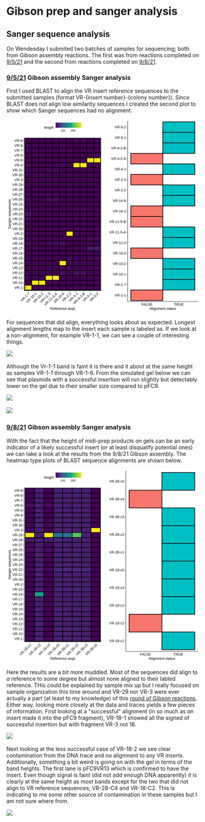 # Gibson prep and sanger analysis

## Sanger sequence analysis

On Wendesday I submited two batches of samples for sequencing; both
from Gibson assembly reactions. The first was from reactions completed on
[9/5/21](27_9-5-21.md) and the second from reactions completed on [9/8/21](29_9-7-21.md).

### [9/5/21](27_9-5-21.md) Gibson assembly Sanger analysis

First I used BLAST to align the VR insert reference sequences to the submitted
samples (format VR-{insert number}-{colony number}). Since BLAST does not align
low similarity sequences I created the second plot to show which Sanger
sequences had no alignment.

![](images/assorted/length_heatmap-9-7-21.png)

For sequences that did align, everything looks about as expected. Longest
alignment lengths map to the insert each sample is labeled as. If we look at
a non-alignment, for example VR-1-1, we can see a couple of interesting things.

![](images/assorted/9-7-21-analysis-sanger-VR-1-1.png)

Although the Vr-1-1 band is faint it is there and it about at the same height
as samples VR-1-1 through VR-1-6. From the simulated gel below we can
see that plasmids with a successful insertion will run slightly but
detectably lower on the gel due to their smaller size
compared to pFC9.

![](images/assorted/9-7-21-analysis-sanger-Digest.drawio.png)

![](images/assorted/9-7-21-analysis-sanger-VR-2-7.drawio.png)

### [9/8/21](29_9-7-21.md) Gibson assembly Sanger analysis

With the fact that the height of midi-prep products on gels can be an early
indicator of a likely successful insert (or at least disqualify potential ones)
we can take a look at the results from the 9/8/21 Gibson assembly. The heatmap
type plots of BLAST sequence alignments are shown below.

![](images/assorted/length_heatmap-9-8-21.png)

Here the results are a bit more muddled. Most of the sequences did align to
_a_ reference to some degree but almost none aligned to their labled reference.
THis could be explained by sample mix up but I really focused on sample
organization this time around and VR-29 nor VR-3 were ever actually
a part (at least to my knowledge) of this
[round of Gibson reactions](28_9-6-21.md). Either way, looking more closely at
the data and traces yields a few pieces of information. First looking at
a "successful" alignment (in so much as _an_ insert made it into the pFC9 fragment),
VR-18-1 showed all the signed of successful insertion but with fragment VR-3 not 18.

![](images/assorted/9-7-21-analysis-sanger-VR-18-1.drawio.png)

Next looking at the less successful case of VR-18-2 we see clear contamination
from the DNA trace and no alignment to any VR inserts. Additionally, something
a bit weird is going on with the gel in terms of the band heights. The first
lane is pFC9VR13 which is confirmed to have the insert. Even though signal
is faint (did not add enough DNA apparently) it is clearly at the same height
as most bands except for the two that did not align to VR reference sequences;
VR-28-C4 and VR-18-C2. This is indicating to me some other source of contamination
in these samples but I am not sure where from.

![](images/assorted/9-7-21-analysis-sanger-VR-18-2.drawio.png)
